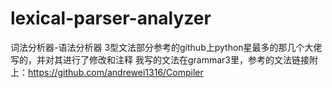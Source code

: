 # lexical-parser-analyzer
词法分析器-语法分析器
3型文法部分参考的github上python星最多的那几个大佬写的，并对其进行了修改和注释
我写的文法在grammar3里，参考的文法链接附上：https://github.com/andrewei1316/Compiler
